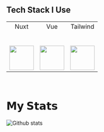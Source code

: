 ## Tech Stack I Use

<table>
  <tbody>
    <tr valign="top">
      <td width="33.33%" align="center">
        <span>Nuxt</span><br><br><br>
        <img height="64px" src="https://cdn.svgporn.com/logos/nuxt-icon.svg">
      </td>
      <td width="33.33%" align="center">
        <span>Vue</span><br><br><br>
        <img height="64px" src="https://cdn.svgporn.com/logos/vue.svg">
      </td>
      <td width="33.33%" align="center">
        <span>Tailwind</span><br><br><br>
        <img height="64px" src="https://cdn.svgporn.com/logos/tailwindcss-icon.svg">
      </td>
    </tr>
  </tbody>
</table>

<br />

# 𝗠𝘆 𝗦𝘁𝗮𝘁𝘀

![Github stats](https://github-readme-stats.vercel.app/api?username=jamaluddinrumi&show_icons=true&hide_border=true)
